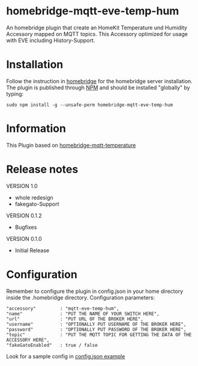 # homebridge-mqtt-eve-temp-hum
An homebridge plugin that create an HomeKit Temperature und Humidity Accessory mapped on MQTT topics.
This Accessory optimized for usage with EVE including History-Support.

# Installation
Follow the instruction in [homebridge](https://www.npmjs.com/package/homebridge) for the homebridge server installation.
The plugin is published through [NPM](https://www.npmjs.com/package/homebridge-mqtt-eve-temp-hum) and should be installed "globally" by typing:

    sudo npm install -g --unsafe-perm homebridge-mqtt-eve-temp-hum

# Information
This Plugin based on [homebridge-mqtt-temperature](https://github.com/mcchots/homebridge-mqtt-temperature)

# Release notes
VERSION 1.0
+ whole redesign
+ fakegato-Support

VERSION 0.1.2
+ Bugfixes

VERSION 0.1.0
+ Initial Release

# Configuration
Remember to configure the plugin in config.json in your home directory inside the .homebridge directory. Configuration parameters:

    "accessory"         : "mqtt-eve-temp-hum",
    "name"              : "PUT THE NAME OF YOUR SWITCH HERE",
    "url"               : "PUT URL OF THE BROKER HERE",
    "username"          : "OPTIONALLY PUT USERNAME OF THE BROKER HERE",
    "password"          : "OPTIONALLY PUT PASSWORD OF THE BROKER HERE",
    "topic"             : "PUT THE MQTT TOPIC FOR GETTING THE DATA OF THE ACCESSORY HERE",
    "fakeGatoEnabled"   : true / false

Look for a sample config in [config.json example](https://github.com/moppi4483/homebridge-mqtt-eve-temp-hum/blob/master/config.json)
